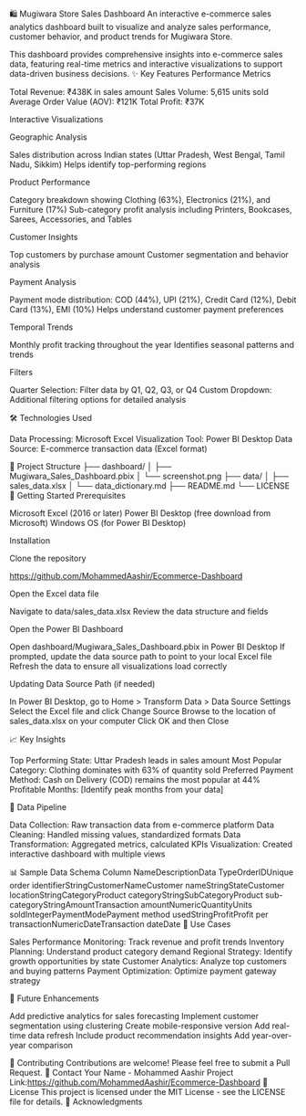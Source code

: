 🛍️ Mugiwara Store Sales Dashboard
An interactive e-commerce sales analytics dashboard built to visualize and analyze sales performance, customer behavior, and product trends for Mugiwara Store.

This dashboard provides comprehensive insights into e-commerce sales data, featuring real-time metrics and interactive visualizations to support data-driven business decisions.
✨ Key Features
Performance Metrics

Total Revenue: ₹438K in sales amount
Sales Volume: 5,615 units sold
Average Order Value (AOV): ₹121K
Total Profit: ₹37K

Interactive Visualizations

Geographic Analysis

Sales distribution across Indian states (Uttar Pradesh, West Bengal, Tamil Nadu, Sikkim)
Helps identify top-performing regions


Product Performance

Category breakdown showing Clothing (63%), Electronics (21%), and Furniture (17%)
Sub-category profit analysis including Printers, Bookcases, Sarees, Accessories, and Tables


Customer Insights

Top customers by purchase amount
Customer segmentation and behavior analysis


Payment Analysis

Payment mode distribution: COD (44%), UPI (21%), Credit Card (12%), Debit Card (13%), EMI (10%)
Helps understand customer payment preferences


Temporal Trends

Monthly profit tracking throughout the year
Identifies seasonal patterns and trends



Filters

Quarter Selection: Filter data by Q1, Q2, Q3, or Q4
Custom Dropdown: Additional filtering options for detailed analysis

🛠️ Technologies Used

Data Processing: Microsoft Excel
Visualization Tool: Power BI Desktop
Data Source: E-commerce transaction data (Excel format)

📁 Project Structure
├── dashboard/
│   ├── Mugiwara_Sales_Dashboard.pbix
│   └── screenshot.png
├── data/
│   ├── sales_data.xlsx
│   └── data_dictionary.md
├── README.md
└── LICENSE
🚀 Getting Started
Prerequisites

Microsoft Excel (2016 or later)
Power BI Desktop (free download from Microsoft)
Windows OS (for Power BI Desktop)

Installation

Clone the repository

https://github.com/MohammedAashir/Ecommerce-Dashboard

Open the Excel data file

Navigate to data/sales_data.xlsx
Review the data structure and fields


Open the Power BI Dashboard

Open dashboard/Mugiwara_Sales_Dashboard.pbix in Power BI Desktop
If prompted, update the data source path to point to your local Excel file
Refresh the data to ensure all visualizations load correctly



Updating Data Source Path (if needed)

In Power BI Desktop, go to Home > Transform Data > Data Source Settings
Select the Excel file and click Change Source
Browse to the location of sales_data.xlsx on your computer
Click OK and then Close

📈 Key Insights

Top Performing State: Uttar Pradesh leads in sales amount
Most Popular Category: Clothing dominates with 63% of quantity sold
Preferred Payment Method: Cash on Delivery (COD) remains the most popular at 44%
Profitable Months: [Identify peak months from your data]

🔄 Data Pipeline

Data Collection: Raw transaction data from e-commerce platform
Data Cleaning: Handled missing values, standardized formats
Data Transformation: Aggregated metrics, calculated KPIs
Visualization: Created interactive dashboard with multiple views

📊 Sample Data Schema
Column NameDescriptionData TypeOrderIDUnique order identifierStringCustomerNameCustomer nameStringStateCustomer locationStringCategoryProduct categoryStringSubCategoryProduct sub-categoryStringAmountTransaction amountNumericQuantityUnits soldIntegerPaymentModePayment method usedStringProfitProfit per transactionNumericDateTransaction dateDate
🎯 Use Cases

Sales Performance Monitoring: Track revenue and profit trends
Inventory Planning: Understand product category demand
Regional Strategy: Identify growth opportunities by state
Customer Analytics: Analyze top customers and buying patterns
Payment Optimization: Optimize payment gateway strategy

📝 Future Enhancements

 Add predictive analytics for sales forecasting
 Implement customer segmentation using clustering
 Create mobile-responsive version
 Add real-time data refresh
 Include product recommendation insights
 Add year-over-year comparison

🤝 Contributing
Contributions are welcome! Please feel free to submit a Pull Request.
📧 Contact
Your Name - Mohammed Aashir
Project Link:https://github.com/MohammedAashir/Ecommerce-Dashboard
📄 License
This project is licensed under the MIT License - see the LICENSE file for details.
🙏 Acknowledgments

